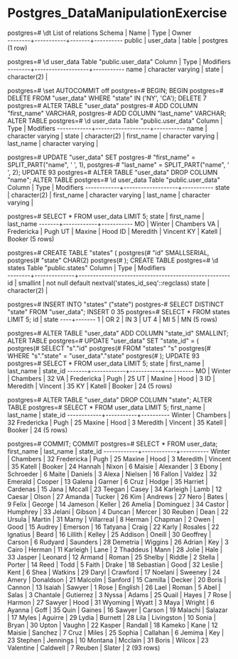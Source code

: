 # Postgres_DataManipulationExercise
postgres=# \dt
           List of relations
 Schema |   Name    | Type  |  Owner   
--------+-----------+-------+----------
 public | user_data | table | postgres
(1 row)

postgres=# \d user_data
        Table "public.user_data"
 Column |       Type        | Modifiers 
--------+-------------------+-----------
 name   | character varying | 
 state  | character(2)      | 

postgres=# \set AUTOCOMMIT off
postgres=# BEGIN;
BEGIN
postgres=# DELETE FROM "user_data" WHERE "state" IN ('NY', 'CA');
DELETE 7
postgres=# ALTER TABLE "user_data"
postgres-#   ADD COLUMN "first_name" VARCHAR,
postgres-#   ADD COLUMN "last_name" VARCHAR;
ALTER TABLE
postgres=# \d user_data
          Table "public.user_data"
   Column   |       Type        | Modifiers 
------------+-------------------+-----------
 name       | character varying | 
 state      | character(2)      | 
 first_name | character varying | 
 last_name  | character varying | 

postgres=# UPDATE "user_data" SET
postgres-#   "first_name" = SPLIT_PART("name", ' ', 1),
postgres-#   "last_name" = SPLIT_PART("name", ' ', 2);
UPDATE 93
postgres=# ALTER TABLE "user_data" DROP COLUMN "name";
ALTER TABLE
postgres=# \d user_data
          Table "public.user_data"
   Column   |       Type        | Modifiers 
------------+-------------------+-----------
 state      | character(2)      | 
 first_name | character varying | 
 last_name  | character varying | 

postgres=# SELECT * FROM user_data LIMIT 5;
 state | first_name | last_name 
-------+------------+-----------
 MO    | Winter     | Chambers
 VA    | Fredericka | Pugh
 UT    | Maxine     | Hood
 ID    | Meredith   | Vincent
 KY    | Katell     | Booker
(5 rows)

postgres=# CREATE TABLE "states" (
postgres(#   "id" SMALLSERIAL,
postgres(#   "state" CHAR(2)
postgres(# );
CREATE TABLE
postgres=# \d states
                            Table "public.states"
 Column |     Type     |                      Modifiers                      
--------+--------------+-----------------------------------------------------
 id     | smallint     | not null default nextval('states_id_seq'::regclass)
 state  | character(2) | 

postgres=# INSERT INTO "states" ("state")
postgres-#   SELECT DISTINCT "state" FROM "user_data";
INSERT 0 35
postgres=# SELECT * FROM states LIMIT 5;
 id | state 
----+-------
  1 | OR
  2 | IN
  3 | UT
  4 | MI
  5 | MN
(5 rows)

postgres=# ALTER TABLE "user_data" ADD COLUMN "state_id" SMALLINT;
ALTER TABLE
postgres=# UPDATE "user_data" SET "state_id" = (
postgres(#   SELECT "s"."id"
postgres(#   FROM "states" "s"
postgres(#   WHERE "s"."state" = "user_data"."state"
postgres(# );
UPDATE 93
postgres=# SELECT * FROM user_data LIMIT 5;
 state | first_name | last_name | state_id 
-------+------------+-----------+----------
 MO    | Winter     | Chambers  |       32
 VA    | Fredericka | Pugh      |       25
 UT    | Maxine     | Hood      |        3
 ID    | Meredith   | Vincent   |       35
 KY    | Katell     | Booker    |       24
(5 rows)

postgres=# ALTER TABLE "user_data" DROP COLUMN "state";
ALTER TABLE
postgres=# SELECT * FROM user_data LIMIT 5;
 first_name | last_name | state_id 
------------+-----------+----------
 Winter     | Chambers  |       32
 Fredericka | Pugh      |       25
 Maxine     | Hood      |        3
 Meredith   | Vincent   |       35
 Katell     | Booker    |       24
(5 rows)

postgres=# COMMIT;
COMMIT
postgres=# SELECT * FROM user_data;
 first_name | last_name  | state_id 
------------+------------+----------
 Winter     | Chambers   |       32
 Fredericka | Pugh       |       25
 Maxine     | Hood       |        3
 Meredith   | Vincent    |       35
 Katell     | Booker     |       24
 Hannah     | Nixon      |        6
 Maisie     | Alexander  |        3
 Ebony      | Schroeder  |        6
 Maite      | Daniels    |        3
 Alexa      | Nielsen    |       16
 Fallon     | Valdez     |       32
 Emerald    | Cooper     |       13
 Galena     | Garner     |        6
 Cruz       | Hodge      |       35
 Harriet    | Cardenas   |       15
 Jana       | Mccall     |       23
 Teegan     | Casey      |       34
 Karleigh   | Lamb       |       12
 Caesar     | Olson      |       27
 Amanda     | Tucker     |       26
 Kim        | Andrews    |       27
 Nero       | Bates      |        9
 Felix      | George     |       14
 Jameson    | Keller     |       26
 Amelia     | Dominguez  |       34
 Castor     | Humphrey   |       33
 Jelani     | Gibson     |        4
 Duncan     | Mercer     |       30
 Reuben     | Dean       |       22
 Ursula     | Martin     |       31
 Marny      | Villarreal |        8
 Herman     | Chapman    |        2
 Owen       | Good       |       15
 Audrey     | Emerson    |       16
 Tatyana    | Craig      |       22
 Karly      | Rosales    |       22
 Ignatius   | Beard      |       16
 Lillith    | Kelley     |       25
 Addison    | Oneill     |       30
 Geoffrey   | Carson     |        6
 Rudyard    | Saunders   |       28
 Demetria   | Wiggins    |       26
 Adrian     | Key        |        3
 Cairo      | Herman     |       11
 Karleigh   | Lane       |        2
 Thaddeus   | Mann       |       28
 Jolie      | Hale       |       33
 Jasper     | Leonard    |       12
 Armand     | Roman      |       25
 Shelby     | Riddle     |        2
 Stella     | Porter     |       14
 Reed       | Todd       |        5
 Faith      | Drake      |       18
 Sebastian  | Good       |       32
 Leslie     | Kent       |        6
 Shea       | Watkins    |       29
 Daryl      | Crawford   |       17
 Noelani    | Sweeney    |       24
 Amery      | Donaldson  |       21
 Malcolm    | Sanford    |       15
 Camilla    | Decker     |       20
 Boris      | Cannon     |       13
 Isaiah     | Sawyer     |        1
 Rose       | English    |       26
 Lael       | Roman      |        5
 Abel       | Salas      |        3
 Chantale   | Gutierrez  |        3
 Nyssa      | Adams      |       25
 Quail      | Hayes      |        7
 Rose       | Harmon     |       27
 Sawyer     | Hood       |       31
 Wyoming    | Wyatt      |        3
 Maya       | Wright     |        6
 Ayanna     | Goff       |       35
 Quin       | Gaines     |       16
 Sawyer     | Carson     |       19
 Malachi    | Salazar    |       17
 Myles      | Aguirre    |       29
 Lydia      | Burnett    |       28
 Lila       | Livingston |       10
 Sonia      | Bryan      |       30
 Upton      | Vaughn     |       22
 Kasper     | Randall    |       18
 Kameko     | Kane       |       12
 Maisie     | Sanchez    |        7
 Cruz       | Miles      |       25
 Sophia     | Callahan   |        6
 Jemima     | Key        |       23
 Stephen    | Jennings   |       10
 Montana    | Mcclain    |       31
 Boris      | Wilcox     |       23
 Valentine  | Caldwell   |        7
 Reuben     | Slater     |        2
(93 rows)
